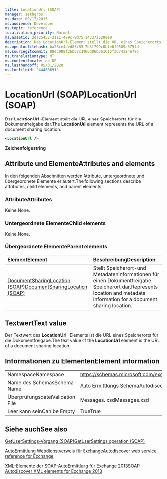 ```yaml
---
title: LocationUrl (SOAP)
manager: sethgros
ms.date: 09/17/2015
ms.audience: Developer
ms.topic: reference
localization_priority: Normal
ms.assetid: 2da25452-3111-489c-9d75-14337a5200e0
description: Das LocationUrl-Element stellt die URL eines Speicherorts für die Dokumentfreigabe dar.
ms.openlocfilehash: ba28ce4ded83c55f7b3f799c0bfe6f9509e375fd
ms.sourcegitcommit: 88ec988f2bb67c1866d06b361615f3674a24e795
ms.translationtype: MT
ms.contentlocale: de-DE
ms.lasthandoff: 05/31/2020
ms.locfileid: "44468691"
---
```

# <a name="locationurl-soap"></a><span data-ttu-id="ea982-103">LocationUrl (SOAP)</span><span class="sxs-lookup"><span data-stu-id="ea982-103">LocationUrl (SOAP)</span></span>

<span data-ttu-id="ea982-104">Das **LocationUrl** -Element stellt die URL eines Speicherorts für die Dokumentfreigabe dar.</span><span class="sxs-lookup"><span data-stu-id="ea982-104">The **LocationUrl** element represents the URL of a document sharing location.</span></span> 
  
```XML
<LocationUrl />
```

 <span data-ttu-id="ea982-105">**Zeichenfolge**</span><span class="sxs-lookup"><span data-stu-id="ea982-105">**string**</span></span>
## <a name="attributes-and-elements"></a><span data-ttu-id="ea982-106">Attribute und Elemente</span><span class="sxs-lookup"><span data-stu-id="ea982-106">Attributes and elements</span></span>

<span data-ttu-id="ea982-107">In den folgenden Abschnitten werden Attribute, untergeordnete und übergeordnete Elemente erläutert.</span><span class="sxs-lookup"><span data-stu-id="ea982-107">The following sections describe attributes, child elements, and parent elements.</span></span>
  
### <a name="attributes"></a><span data-ttu-id="ea982-108">Attribute</span><span class="sxs-lookup"><span data-stu-id="ea982-108">Attributes</span></span>

<span data-ttu-id="ea982-109">Keine.</span><span class="sxs-lookup"><span data-stu-id="ea982-109">None.</span></span>
  
### <a name="child-elements"></a><span data-ttu-id="ea982-110">Untergeordnete Elemente</span><span class="sxs-lookup"><span data-stu-id="ea982-110">Child elements</span></span>

<span data-ttu-id="ea982-111">Keine.</span><span class="sxs-lookup"><span data-stu-id="ea982-111">None.</span></span>
  
### <a name="parent-elements"></a><span data-ttu-id="ea982-112">Übergeordnete Elemente</span><span class="sxs-lookup"><span data-stu-id="ea982-112">Parent elements</span></span>

|<span data-ttu-id="ea982-113">**Element**</span><span class="sxs-lookup"><span data-stu-id="ea982-113">**Element**</span></span>|<span data-ttu-id="ea982-114">**Beschreibung**</span><span class="sxs-lookup"><span data-stu-id="ea982-114">**Description**</span></span>|
|:-----|:-----|
|[<span data-ttu-id="ea982-115">DocumentSharingLocation (SOAP)</span><span class="sxs-lookup"><span data-stu-id="ea982-115">DocumentSharingLocation (SOAP)</span></span>](documentsharinglocation-soap.md) <br/> |<span data-ttu-id="ea982-116">Stellt Speicherort-und Metadateninformationen für einen Dokumentfreigabe Speicherort dar.</span><span class="sxs-lookup"><span data-stu-id="ea982-116">Represents location and metadata information for a document sharing location.</span></span>  <br/> |
   
## <a name="text-value"></a><span data-ttu-id="ea982-117">Textwert</span><span class="sxs-lookup"><span data-stu-id="ea982-117">Text value</span></span>

<span data-ttu-id="ea982-118">Der Textwert des **LocationUrl** -Elements ist die URL eines Speicherorts für die Dokumentfreigabe.</span><span class="sxs-lookup"><span data-stu-id="ea982-118">The text value of the **LocationUrl** element is the URL of a document sharing location.</span></span> 
  
## <a name="element-information"></a><span data-ttu-id="ea982-119">Informationen zu Elementen</span><span class="sxs-lookup"><span data-stu-id="ea982-119">Element information</span></span>

|||
|:-----|:-----|
|<span data-ttu-id="ea982-120">Namespace</span><span class="sxs-lookup"><span data-stu-id="ea982-120">Namespace</span></span>  <br/> |https://schemas.microsoft.com/exchange/2010/Autodiscover  <br/> |
|<span data-ttu-id="ea982-121">Name des Schemas</span><span class="sxs-lookup"><span data-stu-id="ea982-121">Schema Name</span></span>  <br/> |<span data-ttu-id="ea982-122">Auto Ermittlungs Schema</span><span class="sxs-lookup"><span data-stu-id="ea982-122">Autodiscover schema</span></span>  <br/> |
|<span data-ttu-id="ea982-123">Überprüfungsdatei</span><span class="sxs-lookup"><span data-stu-id="ea982-123">Validation File</span></span>  <br/> |<span data-ttu-id="ea982-124">Messages. xsd</span><span class="sxs-lookup"><span data-stu-id="ea982-124">Messages.xsd</span></span>  <br/> |
|<span data-ttu-id="ea982-125">Leer kann sein</span><span class="sxs-lookup"><span data-stu-id="ea982-125">Can be Empty</span></span>  <br/> |<span data-ttu-id="ea982-126">True</span><span class="sxs-lookup"><span data-stu-id="ea982-126">True</span></span>  <br/> |
   
## <a name="see-also"></a><span data-ttu-id="ea982-127">Siehe auch</span><span class="sxs-lookup"><span data-stu-id="ea982-127">See also</span></span>



[<span data-ttu-id="ea982-128">GetUserSettings-Vorgang (SOAP)</span><span class="sxs-lookup"><span data-stu-id="ea982-128">GetUserSettings operation (SOAP)</span></span>](getusersettings-operation-soap.md)


[<span data-ttu-id="ea982-129">AutoErmittlung Webdienstverweis für Exchange</span><span class="sxs-lookup"><span data-stu-id="ea982-129">Autodiscover web service reference for Exchange</span></span>](autodiscover-web-service-reference-for-exchange.md)
  
[<span data-ttu-id="ea982-130">XML-Elemente der SOAP-AutoErmittlung für Exchange 2013</span><span class="sxs-lookup"><span data-stu-id="ea982-130">SOAP Autodiscover XML elements for Exchange 2013</span></span>](soap-autodiscover-xml-elements-for-exchange-2013.md)

